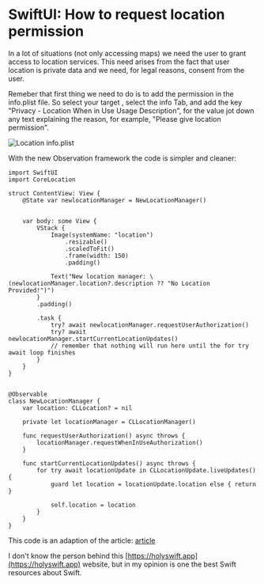 # SwiftUI: How to request location permission





In a lot of situations (not only accessing maps) we need the user to grant access to location services. This need arises from the fact that user location is private data and we need, for legal reasons, consent from the user.

Remeber that first thing we need to do is to add the permission in the info.plist file. So select your target , select the info Tab, and add the key "Privacy - Location When in Use Usage Description", for the value jot down any text explaining the reason, for example, "Please give location permission". 


![Location info.plist](https://static.wixstatic.com/media/198d86_3026026f24624762aad896388f72cc92~mv2.png)


With the new Observation framework the code is simpler and cleaner:

```
import SwiftUI
import CoreLocation

struct ContentView: View {
    @State var newlocationManager = NewLocationManager()
   
    
    var body: some View {
        VStack {
            Image(systemName: "location")
                .resizable()
                .scaledToFit()
                .frame(width: 150)
                .padding()
            
            Text("New location manager: \(newlocationManager.location?.description ?? "No Location Provided!")")
        }
        .padding()
       
        .task {
            try? await newlocationManager.requestUserAuthorization()
            try? await newlocationManager.startCurrentLocationUpdates()
            // remember that nothing will run here until the for try await loop finishes
        }
    }
}


@Observable
class NewLocationManager {
    var location: CLLocation? = nil
    
    private let locationManager = CLLocationManager()
    
    func requestUserAuthorization() async throws {
        locationManager.requestWhenInUseAuthorization()
    }
    
    func startCurrentLocationUpdates() async throws {
        for try await locationUpdate in CLLocationUpdate.liveUpdates() {
            guard let location = locationUpdate.location else { return }

            self.location = location
        }
    }
}
```





This code is an adaption of the article:
[article](https://holyswift.app/the-new-way-to-get-current-user-location-in-swiftu-tutorial/)

I don't know the person behind this [https://holyswift.app](https://holyswift.app) website, but in my opinion   is one the best Swift resources about Swift.

